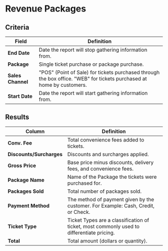 # Revenue Packages

## Criteria

| **Field** | **Definition** |
| --- | --- |
| **End Date** | Date the report will stop gathering information from. |
| **Package** | Single ticket purchase or package purchase. |
| **Sales Channel** | "POS" (Point of Sale) for tickets purchased through the box office. "WEB" for tickets purchased at home by customers. |
| **Start Date** | Date the report will start gathering information from. |

## Results

| **Column** | **Definition** |
| --- | --- |
| **Conv. Fee** | Total convenience fees added to tickets. |
| **Discounts/Surcharges** | Discounts and surcharges applied. |
| **Gross Price** | 	Base price minus discounts, delivery fees, and convenience fees. |
| **Package Name** | Name of the Package the tickets were purchased for. |
| **Packages Sold** | Total number of packages sold. |
| **Payment Method** | The method of payment given by the customer. For Example: Cash, Credit, or Check. |
| **Ticket Type** | Ticket Types are a classification of ticket, most commonly used to differentiate pricing. |
| **Total** | Total amount (dollars or quantity). |

